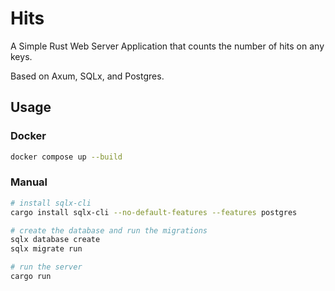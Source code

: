 # Hits

A Simple Rust Web Server Application that counts the number of hits on any keys.

Based on Axum, SQLx, and Postgres.

## Usage

### Docker

```bash
docker compose up --build
```

### Manual

```bash
# install sqlx-cli
cargo install sqlx-cli --no-default-features --features postgres

# create the database and run the migrations
sqlx database create
sqlx migrate run

# run the server
cargo run
```
